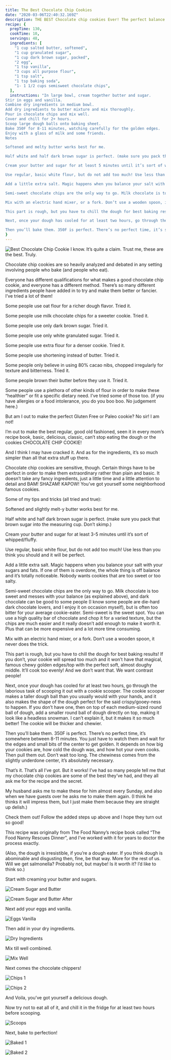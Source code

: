 ```yaml
---
title: The Best Chocolate Chip Cookies
date: "2020-03-06T22:40:32.169Z"
description: THE BEST Chocolate chip cookies Ever! The perfect balance of sweet and salty with a richness that leaves you craving more. They are perfectly golden and crispy on the very edges and soft and slightly gooey just in the center. They last for days and they are an all around crowd pleaser. Make sure you make two batches or you’ll regret it!
recipe: {
  prepTime: 130,
  cookTime: 10,
  servings: 48,
  ingredients: [
    "1 cup salted butter, softened",
    "1 cup granulated sugar",
    "1 cup dark brown sugar, packed",
    "2 egg",
    "1 tsp vanilla",
    "3 cups all purpose flour",
    "1 tsp salt",
    "1 tsp baking soda",
    "1- 1 1/2 cups semisweet chocolate chips",
  ],
  instructions: "In large bowl, cream together butter and sugar.
Stir in eggs and vanilla.
Combine dry ingredients in medium bowl.
Add dry ingredients to butter mixture and mix thoroughly.
Pour in chocolate chips and mix well.
Cover and chill for 2+ hours.
Scoop large dough balls onto baking sheet.
Bake 350F for 8-11 minutes, watching carefully for the golden edges.
Enjoy with a glass of milk and some friends.
Notes

Softened and melty butter works best for me.

Half white and half dark brown sugar is perfect. (make sure you pack that brown sugar into the measuring cup. Don’t skimp.)

Cream your butter and sugar for at least 5 minutes until it’s sort of whipped/fluffy.

Use regular, basic white flour, but do not add too much! Use less than you think you should and it will be perfect.

Add a little extra salt. Magic happens when you balance your salt with your sugars and fats. If one of them is overdone, the whole thing is off balance and it’s totally noticeable. Nobody wants cookies that are too sweet or too salty.

Semi-sweet chocolate chips are the only way to go. Milk chocolate is too sweet and messes with your balance (as explained above), and dark chocolate ones can be good to some people (I know some people are die-hard dark chocolate lovers, and I enjoy it on occasion myself), but is often too bitter for your average cookie-eater. Semi-sweet is the sweet spot. You can use a high quality bar of chocolate and chop it for a varied texture, but the chips are much easier and it really doesn’t add enough to make it worth it. Plus that can be more expensive.

Mix with an electric hand mixer, or a fork. Don’t use a wooden spoon, it never does the trick.

This part is rough, but you have to chill the dough for best baking results! If you don’t, your cookie will spread too much and it won’t have that magical, famous chewy golden edges/top with the perfect soft, almost doughy middle. It’ll cook too evenly! And we don’t want that. We want contrast people!

Next, once your dough has cooled for at least two hours, go through the laborious task of scooping it out with a cookie scooper. The cookie scooper makes a taller dough ball than you usually would with your hands, and it also makes the shape of the dough perfect for the said crispy/gooeyness to happen. If you don’t have one, then on top of each medium-sized round ball of dough, add a smaller round ball of dough directly on top, making it look like a headless snowman. I can’t explain it, but it makes it so much better! The cookie will be thicker and chewier.

Then you’ll bake them. 350F is perfect. There’s no perfect time, it’s somewhere between 8-11 minutes. You just have to watch them and wait for the edges and small bits of the center to get golden. It depends on how big your cookies are, how cold the dough was, and how hot your oven cooks. Then pull them out. Don’t wait too long. The chewiness comes from the slightly underdone center, it’s absolutely necessary."
}
---
```

![Best Chocolate Chip Cookie](./main-cookie.jpg)
I know.  It’s quite a claim.  Trust me, these are the best.  Truly.  

Chocolate chip cookies are so heavily analyzed and debated in any setting involving people who bake (and people who eat).  

Everyone has different qualifications for what makes a good chocolate chip cookie, and everyone has a different method.  There’s so many different ingredients people have added in to try and make them better or fancier. I’ve tried a lot of them!  

Some people use oat flour for a richer dough flavor.  Tried it.  

Some people use milk chocolate chips for a sweeter cookie.  Tried it.

Some people use only dark brown sugar.  Tried it.

Some people use only white granulated sugar.  Tried it.  

Some people use extra flour for a denser cookie.  Tried it. 

Some people use shortening instead of butter.  Tried it. 

Some people only believe in using 80% cacao nibs, chopped irregularly for texture and bitterness.  Tried it. 

Some people brown their butter before they use it.  Tried it. 

Some people use a plethora of other kinds of flour in order to make these “healthier” or fit a specific dietary need.  I’ve tried some of those too. (if you have allergies or a food intolerance, you do you boo boo. No judgement here.)

But am I out to make the perfect Gluten Free or Paleo cookie?  No sir! I am not!

I’m out to make the best regular, good old fashioned, seen it in every mom’s recipe book, basic, delicious, classic, can’t stop eating the dough or the cookies CHOCOLATE CHIP COOKIE!

And I think I may have cracked it.  And as for the ingredients, it’s so much simpler than all that extra stuff up there.  

Chocolate chip cookies are sensitive, though.  Certain things have to be perfect in order to make them extraordinary rather than plain and basic.  It doesn’t take any fancy ingredients, just a little time and a little attention to detail and BAM!  SHAZAM! KAPOW! You’ve got yourself some neighborhood famous cookies.  

Some of my tips and tricks (all tried and true): 

Softened and slightly melt-y butter works best for me.

Half white and half dark brown sugar is perfect. (make sure you pack that brown sugar into the measuring cup.  Don’t skimp.)

Cream your butter and sugar for at least 3-5 minutes until it’s sort of whipped/fluffy. 

Use regular, basic white flour, but do not add too much!  Use less than you think you should and it will be perfect. 

Add a little extra salt.  Magic happens when you balance your salt with your sugars and fats.  If one of them is overdone, the whole thing is off balance and it’s totally noticeable.  Nobody wants cookies that are too sweet or too salty.

Semi-sweet chocolate chips are the only way to go.  Milk chocolate is too sweet and messes with your balance (as explained above), and dark chocolate can be good to some people (I know some people are die-hard dark chocolate lovers, and I enjoy it on occasion myself), but is often too bitter for your average cookie-eater.  Semi-sweet is the sweet spot. You can use a high quality bar of chocolate and chop it for a varied texture, but the chips are much easier and it really doesn’t add enough to make it worth it. Plus that can be more expensive and a lot more time consuming. 

Mix with an electric hand mixer, or a fork.  Don’t use a wooden spoon, it never does the trick.  

This part is rough, but you have to chill the dough for best baking results!  If you don’t, your cookie will spread too much and it won’t have that magical, famous chewy golden edges/top with the perfect soft, almost doughy middle.  It’ll cook too evenly! And we don’t want that. We want contrast people!  

Next, once your dough has cooled for at least two hours, go through the laborious task of scooping it out with a cookie scooper.  The cookie scooper makes a taller dough ball than you usually would with your hands, and it also makes the shape of the dough perfect for the said crispy/gooey-ness to happen.  If you don’t have one, then on top of each medium-sized round ball of dough, add a smaller round ball of dough directly on top, making it look like a headless snowman. I can’t explain it, but it makes it so much better! The cookie will be thicker and chewier.

Then you’ll bake them.  350F is perfect. There’s no perfect time, it’s somewhere between 8-11 minutes.  You just have to watch them and wait for the edges and small bits of the center to get golden.  It depends on how big your cookies are, how cold the dough was, and how hot your oven cooks. Then pull them out.  Don’t wait too long. The chewiness comes from the slightly underdone center, it’s absolutely necessary.  

That’s it.  That’s all I’ve got.  But it works! I’ve had so many people tell me that my chocolate chip cookies are some of the best they’ve had, and they all ask me for the recipe and the secret. 

My husband asks me to make these for him almost every Sunday, and also when we have guests over he asks me to make them again.  (I think he thinks it will impress them, but I just make them because they are straight up delish.) 

Check them out!  Follow the added steps up above and I hope they turn out so good! 

This recipe was originally from The Food Nanny’s recipe book called “The Food Nanny Rescues Dinner”, and I’ve worked with it for years to doctor the process exactly.

(Also, the dough is irresistible, if you’re a dough eater. If you think dough is abominable and disgusting then, fine, be that way. More for the rest of us. Will we get salmonella?  Probably not, but maybe! Is it worth it? I’d like to think so.)

Start with creaming your butter and sugars.

![Cream Sugar and Butter](./cream-butter-sugar.jpg)

![Cream Sugar and Butter After](./cream-butter-sugar-after.jpg)

Next add your eggs and vanilla.

![Eggs Vanilla](./eggs-vanilla.jpg)

Then add in your dry ingredients. 

![Dry Ingredients](./dry-ingredients.jpg)

Mix till well combined.

![Mix Well](./mix-well.jpg)

Next comes the chocolate chippers!

![Chips 1](./chips-1.jpg)

![Chips 2](./chips-2.jpg)

And Voila, you’ve got yourself a delicious dough.  

Now try not to eat all of it, and chill it in the fridge for at least two hours before scooping. 

![Scoops](./scoops.jpg)

Next, bake to perfection!

![Baked 1](./baked-1.jpg)

![Baked 2](./baked-2.jpg)
